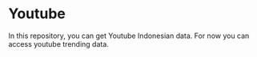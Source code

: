 # Youtube
In this repository, you can get Youtube Indonesian data. For now you can access youtube trending data.
